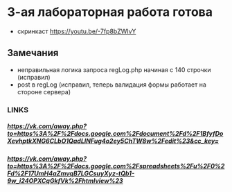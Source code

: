 #  3-ая лабораторная работа готова #
* скринкаст https://youtu.be/-7fp8bZWIvY

## Замечания ##

* неправильная логика запроса regLog.php начиная с 140 строчки (исправил)
* post в regLog (исправил, теперь валидация формы работает на стороне сервера)

### LINKS ###
##### https://vk.com/away.php?to=https%3A%2F%2Fdocs.google.com%2Fdocument%2Fd%2F1BfyfDoXevhptkXNG6CLbO1QadLINFug4o2ey5ChTW8w%2Fedit%23&cc_key= ##### 

##### https://vk.com/away.php?to=https%3A%2F%2Fdocs.google.com%2Fspreadsheets%2Fu%2F0%2Fd%2F17UmH4aZmvqB7LGCsuyXyz-tQb1-9w_i24OPXCqGkfVk%2Fhtmlview%23 ##### 